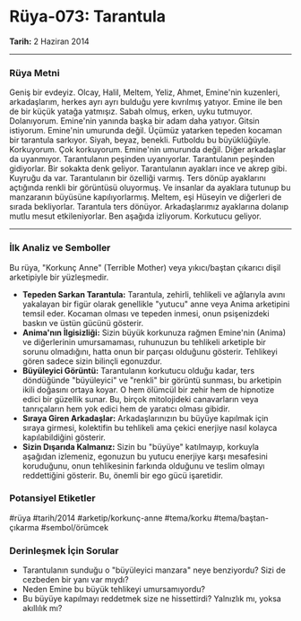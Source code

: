 # Rüya-073: Tarantula
**Tarih:** 2 Haziran 2014

---
### Rüya Metni

Geniş bir evdeyiz. Olcay, Halil, Meltem, Yeliz, Ahmet, Emine'nin kuzenleri, arkadaşlarım, herkes ayrı ayrı bulduğu yere kıvrılmış yatıyor. Emine ile ben de bir küçük yatağa yatmışız. Sabah olmuş, erken, uyku tutmuyor. Dolanıyorum. Emine'nin yanında başka bir adam daha yatıyor. Gitsin istiyorum. Emine'nin umurunda değil. Üçümüz yatarken tepeden kocaman bir tarantula sarkıyor. Siyah, beyaz, benekli. Futboldu bu büyüklüğüyle. Korkuyorum. Çok korkuyorum. Emine'nin umurunda değil. Diğer arkadaşlar da uyanmıyor. Tarantulanın peşinden uyanıyorlar. Tarantulanın peşinden gidiyorlar. Bir sokakta denk geliyor. Tarantulanın ayakları ince ve akrep gibi. Kuyruğu da var. Tarantulanın bir özelliği varmış. Ters dönüp ayaklarını açtığında renkli bir görüntüsü oluyormuş. Ve insanlar da ayaklara tutunup bu manzaranın büyüsüne kapılıyorlarmış. Meltem, eşi Hüseyin ve diğerleri de sırada bekliyorlar. Tarantula ters dönüyor. Arkadaşlarımız ayaklarına dolanıp mutlu mesut etkileniyorlar. Ben aşağıda izliyorum. Korkutucu geliyor.

---
### İlk Analiz ve Semboller

Bu rüya, "Korkunç Anne" (Terrible Mother) veya yıkıcı/baştan çıkarıcı dişil arketipiyle bir yüzleşmedir.

* **Tepeden Sarkan Tarantula:** Tarantula, zehirli, tehlikeli ve ağlarıyla avını yakalayan bir figür olarak genellikle "yutucu" anne veya Anima arketipini temsil eder. Kocaman olması ve tepeden inmesi, onun psişenizdeki baskın ve üstün gücünü gösterir.
* **Anima'nın İlgisizliği:** Sizin büyük korkunuza rağmen Emine'nin (Anima) ve diğerlerinin umursamaması, ruhunuzun bu tehlikeli arketiple bir sorunu olmadığını, hatta onun bir parçası olduğunu gösterir. Tehlikeyi gören sadece sizin bilinçli egonuzdur.
* **Büyüleyici Görüntü:** Tarantulanın korkutucu olduğu kadar, ters döndüğünde "büyüleyici" ve "renkli" bir görüntü sunması, bu arketipin ikili doğasını ortaya koyar. O hem ölümcül bir zehir hem de hipnotize edici bir güzellik sunar. Bu, birçok mitolojideki canavarların veya tanrıçaların hem yok edici hem de yaratıcı olması gibidir.
* **Sıraya Giren Arkadaşlar:** Arkadaşlarınızın bu büyüye kapılmak için sıraya girmesi, kolektifin bu tehlikeli ama çekici enerjiye nasıl kolayca kapılabildiğini gösterir.
* **Sizin Dışarıda Kalmanız:** Sizin bu "büyüye" katılmayıp, korkuyla aşağıdan izlemeniz, egonuzun bu yutucu enerjiye karşı mesafesini koruduğunu, onun tehlikesinin farkında olduğunu ve teslim olmayı reddettiğini gösterir. Bu, önemli bir ego gücü işaretidir.

### Potansiyel Etiketler
#rüya #tarih/2014 #arketip/korkunç-anne #tema/korku #tema/baştan-çıkarma #sembol/örümcek

### Derinleşmek İçin Sorular
* Tarantulanın sunduğu o "büyüleyici manzara" neye benziyordu? Sizi de cezbeden bir yanı var mıydı?
* Neden Emine bu büyük tehlikeyi umursamıyordu?
* Bu büyüye kapılmayı reddetmek size ne hissettirdi? Yalnızlık mı, yoksa akıllılık mı?